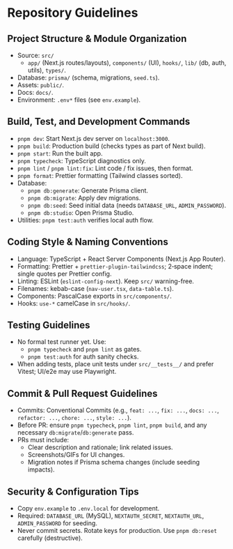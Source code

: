 # Repository Guidelines

## Project Structure & Module Organization
- Source: `src/`
  - `app/` (Next.js routes/layouts), `components/` (UI), `hooks/`, `lib/` (db, auth, utils), `types/`.
- Database: `prisma/` (schema, migrations, `seed.ts`).
- Assets: `public/`.
- Docs: `docs/`.
- Environment: `.env*` files (see `env.example`).

## Build, Test, and Development Commands
- `pnpm dev`: Start Next.js dev server on `localhost:3000`.
- `pnpm build`: Production build (checks types as part of Next build).
- `pnpm start`: Run the built app.
- `pnpm typecheck`: TypeScript diagnostics only.
- `pnpm lint` / `pnpm lint:fix`: Lint code / fix issues, then format.
- `pnpm format`: Prettier formatting (Tailwind classes sorted).
- Database:
  - `pnpm db:generate`: Generate Prisma client.
  - `pnpm db:migrate`: Apply dev migrations.
  - `pnpm db:seed`: Seed initial data (needs `DATABASE_URL`, `ADMIN_PASSWORD`).
  - `pnpm db:studio`: Open Prisma Studio.
- Utilities: `pnpm test:auth` verifies local auth flow.

## Coding Style & Naming Conventions
- Language: TypeScript + React Server Components (Next.js App Router).
- Formatting: Prettier + `prettier-plugin-tailwindcss`; 2‑space indent; single quotes per Prettier config.
- Linting: ESLint (`eslint-config-next`). Keep `src/` warning-free.
- Filenames: kebab-case (`nav-user.tsx`, `data-table.ts`).
- Components: PascalCase exports in `src/components/`.
- Hooks: `use-*` camelCase in `src/hooks/`.

## Testing Guidelines
- No formal test runner yet. Use:
  - `pnpm typecheck` and `pnpm lint` as gates.
  - `pnpm test:auth` for auth sanity checks.
- When adding tests, place unit tests under `src/__tests__/` and prefer Vitest; UI/e2e may use Playwright.

## Commit & Pull Request Guidelines
- Commits: Conventional Commits (e.g., `feat: ...`, `fix: ...`, `docs: ...`, `refactor: ...`, `chore: ...`, `style: ...`).
- Before PR: ensure `pnpm typecheck`, `pnpm lint`, `pnpm build`, and any necessary `db:migrate`/`db:generate` pass.
- PRs must include:
  - Clear description and rationale; link related issues.
  - Screenshots/GIFs for UI changes.
  - Migration notes if Prisma schema changes (include seeding impacts).

## Security & Configuration Tips
- Copy `env.example` to `.env.local` for development.
- Required: `DATABASE_URL` (MySQL), `NEXTAUTH_SECRET`, `NEXTAUTH_URL`, `ADMIN_PASSWORD` for seeding.
- Never commit secrets. Rotate keys for production. Use `pnpm db:reset` carefully (destructive).


